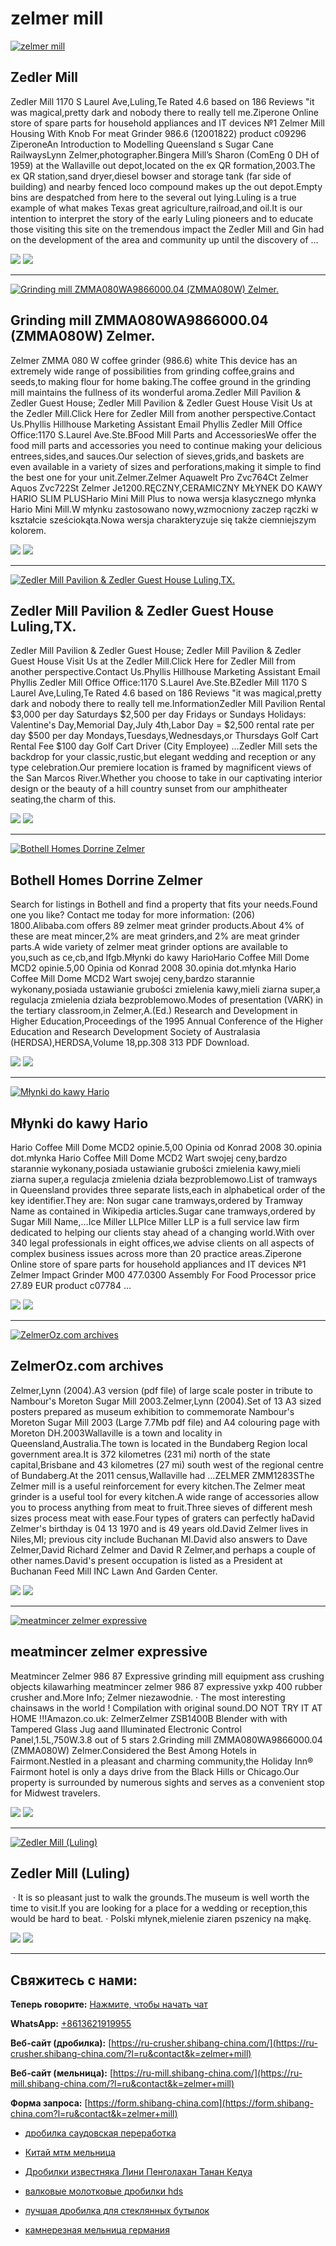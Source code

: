 # zelmer mill

<a href="https://swt.shibang-china.com/?l=ru&img&k=zelmer+mill" target="_blank">![zelmer mill](http://static.shibang-china.com/all-800x300/1190.jpg)</a>

## Zedler Mill
Zedler Mill 1170 S Laurel Ave,Luling,Te Rated 4.6 based on 186 Reviews &quot;it was magical,pretty dark and nobody there to really tell me.Ziperone Online store of spare parts for household appliances and IT devices №1 Zelmer Mill Housing With Knob For meat Grinder 986.6 (12001822) product c09296 ZiperoneAn Introduction to Modelling Queensland s Sugar Cane RailwaysLynn Zelmer,photographer.Bingera Mill’s Sharon (ComEng 0 DH of 1959) at the Wallaville out depot,located on the ex QR formation,2003.The ex QR station,sand dryer,diesel bowser and storage tank (far side of building) and nearby fenced loco compound makes up the out depot.Empty bins are despatched from here to the several out lying.Luling is a true example of what makes Texas great agriculture,railroad,and oil.It is our intention to interpret the story of the early Luling pioneers and to educate those visiting this site on the tremendous impact the Zedler Mill and Gin had on the development of the area and community up until the discovery of …


<a href="https://whatsapp.shibangsoft.com/WhatsApp.php" target="_blank" title="WhatsApp">![](http://static.shibang-china.com/icon/whatsapp.png)</a> <a href="https://swt.shibang-china.com/?l=ru&icon&k=zelmer+mill" target="_blank">![](http://static.shibang-china.com/icon/chat-ru.png)</a>

---

<a href="https://swt.shibang-china.com/?l=ru&img&k=zelmer+mill" target="_blank">![Grinding mill ZMMA080WA9866000.04 (ZMMA080W) Zelmer.](http://static.shibang-china.com/all-800x300/1200.jpg)</a>

## Grinding mill ZMMA080WA9866000.04 (ZMMA080W) Zelmer.
Zelmer ZMMA 080 W coffee grinder (986.6) white This device has an extremely wide range of possibilities from grinding coffee,grains and seeds,to making flour for home baking.The coffee ground in the grinding mill maintains the fullness of its wonderful aroma.Zedler Mill Pavilion &amp; Zedler Guest House; Zedler Mill Pavilion &amp; Zedler Guest House Visit Us at the Zedler Mill.Click Here for Zedler Mill from another perspective.Contact Us.Phyllis Hillhouse Marketing Assistant Email Phyllis Zedler Mill Office Office:1170 S.Laurel Ave.Ste.BFood Mill Parts and AccessoriesWe offer the food mill parts and accessories you need to continue making your delicious entrees,sides,and sauces.Our selection of sieves,grids,and baskets are even available in a variety of sizes and perforations,making it simple to find the best one for your unit.Zelmer.Zelmer Aquawelt Pro Zvc764Ct Zelmer Aquos Zvc722St Zelmer Je1200.RĘCZNY,CERAMICZNY MŁYNEK DO KAWY HARIO SLIM PLUSHario Mini Mill Plus to nowa wersja klasycznego młynka Hario Mini Mill.W młynku zastosowano nowy,wzmocniony zaczep rączki w kształcie sześciokąta.Nowa wersja charakteryzuje się także ciemniejszym kolorem.


<a href="https://whatsapp.shibangsoft.com/WhatsApp.php" target="_blank" title="WhatsApp">![](http://static.shibang-china.com/icon/whatsapp.png)</a> <a href="https://swt.shibang-china.com/?l=ru&icon&k=zelmer+mill" target="_blank">![](http://static.shibang-china.com/icon/chat-ru.png)</a>

---

<a href="https://swt.shibang-china.com/?l=ru&img&k=zelmer+mill" target="_blank">![Zedler Mill Pavilion &amp; Zedler Guest House Luling,TX.](http://static.shibang-china.com/all-800x300/843.jpg)</a>

## Zedler Mill Pavilion &amp; Zedler Guest House Luling,TX.
Zedler Mill Pavilion &amp; Zedler Guest House; Zedler Mill Pavilion &amp; Zedler Guest House Visit Us at the Zedler Mill.Click Here for Zedler Mill from another perspective.Contact Us.Phyllis Hillhouse Marketing Assistant Email Phyllis Zedler Mill Office Office:1170 S.Laurel Ave.Ste.BZedler Mill 1170 S Laurel Ave,Luling,Te Rated 4.6 based on 186 Reviews &quot;it was magical,pretty dark and nobody there to really tell me.InformationZedler Mill Pavilion Rental $3,000 per day Saturdays $2,500 per day Fridays or Sundays Holidays: Valentine's Day,Memorial Day,July 4th,Labor Day = $2,500 rental rate per day $500 per day Mondays,Tuesdays,Wednesdays,or Thursdays Golf Cart Rental Fee $100 day Golf Cart Driver (City Employee) …Zedler Mill sets the backdrop for your classic,rustic,but elegant wedding and reception or any type celebration.Our premiere location is framed by magnificent views of the San Marcos River.Whether you choose to take in our captivating interior design or the beauty of a hill country sunset from our amphitheater seating,the charm of this.


<a href="https://whatsapp.shibangsoft.com/WhatsApp.php" target="_blank" title="WhatsApp">![](http://static.shibang-china.com/icon/whatsapp.png)</a> <a href="https://swt.shibang-china.com/?l=ru&icon&k=zelmer+mill" target="_blank">![](http://static.shibang-china.com/icon/chat-ru.png)</a>

---

<a href="https://swt.shibang-china.com/?l=ru&img&k=zelmer+mill" target="_blank">![Bothell Homes Dorrine Zelmer](http://static.shibang-china.com/all-800x300/243.jpg)</a>

## Bothell Homes Dorrine Zelmer
Search for listings in Bothell and find a property that fits your needs.Found one you like? Contact me today for more information: (206) 1800.Alibaba.com offers 89 zelmer meat grinder products.About 4% of these are meat mincer,2% are meat grinders,and 2% are meat grinder parts.A wide variety of zelmer meat grinder options are available to you,such as ce,cb,and lfgb.Młynki do kawy HarioHario Coffee Mill Dome MCD2 opinie.5,00 Opinia od Konrad 2008 30.opinia dot.młynka Hario Coffee Mill Dome MCD2 Wart swojej ceny,bardzo starannie wykonany,posiada ustawianie grubości zmielenia kawy,mieli ziarna super,a regulacja zmielenia działa bezproblemowo.Modes of presentation (VARK) in the tertiary classroom,in Zelmer,A.(Ed.) Research and Development in Higher Education,Proceedings of the 1995 Annual Conference of the Higher Education and Research Development Society of Australasia (HERDSA),HERDSA,Volume 18,pp.308 313 PDF Download.


<a href="https://whatsapp.shibangsoft.com/WhatsApp.php" target="_blank" title="WhatsApp">![](http://static.shibang-china.com/icon/whatsapp.png)</a> <a href="https://swt.shibang-china.com/?l=ru&icon&k=zelmer+mill" target="_blank">![](http://static.shibang-china.com/icon/chat-ru.png)</a>

---

<a href="https://swt.shibang-china.com/?l=ru&img&k=zelmer+mill" target="_blank">![Młynki do kawy Hario](http://static.shibang-china.com/all-800x300/1358.jpg)</a>

## Młynki do kawy Hario
Hario Coffee Mill Dome MCD2 opinie.5,00 Opinia od Konrad 2008 30.opinia dot.młynka Hario Coffee Mill Dome MCD2 Wart swojej ceny,bardzo starannie wykonany,posiada ustawianie grubości zmielenia kawy,mieli ziarna super,a regulacja zmielenia działa bezproblemowo.List of tramways in Queensland provides three separate lists,each in alphabetical order of the key identifier.They are: Non sugar cane tramways,ordered by Tramway Name as contained in Wikipedia articles.Sugar cane tramways,ordered by Sugar Mill Name,…Ice Miller LLPIce Miller LLP is a full service law firm dedicated to helping our clients stay ahead of a changing world.With over 340 legal professionals in eight offices,we advise clients on all aspects of complex business issues across more than 20 practice areas.Ziperone Online store of spare parts for household appliances and IT devices №1 Zelmer Impact Grinder M00 477.0300 Assembly For Food Processor price 27.89 EUR product c07784 …


<a href="https://whatsapp.shibangsoft.com/WhatsApp.php" target="_blank" title="WhatsApp">![](http://static.shibang-china.com/icon/whatsapp.png)</a> <a href="https://swt.shibang-china.com/?l=ru&icon&k=zelmer+mill" target="_blank">![](http://static.shibang-china.com/icon/chat-ru.png)</a>

---

<a href="https://swt.shibang-china.com/?l=ru&img&k=zelmer+mill" target="_blank">![ZelmerOz.com archives](http://static.shibang-china.com/all-800x300/194.jpg)</a>

## ZelmerOz.com archives
Zelmer,Lynn (2004).A3 version (pdf file) of large scale poster in tribute to Nambour's Moreton Sugar Mill 2003.Zelmer,Lynn (2004).Set of 13 A3 sized posters prepared as museum exhibition to commemorate Nambour's Moreton Sugar Mill 2003 (Large 7.7Mb pdf file) and A4 colouring page with Moreton DH.2003Wallaville is a town and locality in Queensland,Australia.The town is located in the Bundaberg Region local government area.It is 372 kilometres (231 mi) north of the state capital,Brisbane and 43 kilometres (27 mi) south west of the regional centre of Bundaberg.At the 2011 census,Wallaville had …ZELMER ZMM1283SThe Zelmer mill is a useful reinforcement for every kitchen.The Zelmer meat grinder is a useful tool for every kitchen.A wide range of accessories allow you to process anything from meat to fruit.Three sieves of different mesh sizes process meat with ease.Four types of graters can perfectly haDavid Zelmer's birthday is 04 13 1970 and is 49 years old.David Zelmer lives in Niles,MI; previous city include Buchanan MI.David also answers to Dave Zelmer,David Richard Zelmer and David R Zelmer,and perhaps a couple of other names.David's present occupation is listed as a President at Buchanan Feed Mill INC Lawn And Garden Center.


<a href="https://whatsapp.shibangsoft.com/WhatsApp.php" target="_blank" title="WhatsApp">![](http://static.shibang-china.com/icon/whatsapp.png)</a> <a href="https://swt.shibang-china.com/?l=ru&icon&k=zelmer+mill" target="_blank">![](http://static.shibang-china.com/icon/chat-ru.png)</a>

---

<a href="https://swt.shibang-china.com/?l=ru&img&k=zelmer+mill" target="_blank">![meatmincer zelmer expressive](http://static.shibang-china.com/all-800x300/1140.jpg)</a>

## meatmincer zelmer expressive
Meatmincer Zelmer 986 87 Expressive grinding mill equipment ass crushing objects kilawarhing meatmincer zelmer 986 87 expressive yxkp 400 rubber crusher and.More Info; Zelmer niezawodnie.&nbsp;&#0183;&#32;The most interesting chainsaws in the world ! Compilation with original sound.DO NOT TRY IT AT HOME !!!Amazon.co.uk: ZelmerZelmer ZSB1400B Blender with with Tampered Glass Jug aand Illuminated Electronic Control Panel,1.5L,750W.3.8 out of 5 stars 2.Grinding mill ZMMA080WA9866000.04 (ZMMA080W) Zelmer.Considered the Best Among Hotels in Fairmont.Nestled in a pleasant and charming community,the Holiday Inn&#174; Fairmont hotel is only a days drive from the Black Hills or Chicago.Our property is surrounded by numerous sights and serves as a convenient stop for Midwest travelers.


<a href="https://whatsapp.shibangsoft.com/WhatsApp.php" target="_blank" title="WhatsApp">![](http://static.shibang-china.com/icon/whatsapp.png)</a> <a href="https://swt.shibang-china.com/?l=ru&icon&k=zelmer+mill" target="_blank">![](http://static.shibang-china.com/icon/chat-ru.png)</a>

---

<a href="https://swt.shibang-china.com/?l=ru&img&k=zelmer+mill" target="_blank">![Zedler Mill (Luling)](http://static.shibang-china.com/all-800x300/704.jpg)</a>

## Zedler Mill (Luling)
&nbsp;&#0183;&#32;It is so pleasant just to walk the grounds.The museum is well worth the time to visit.If you are looking for a place for a wedding or reception,this would be hard to beat.&nbsp;&#0183;&#32;Polski młynek,mielenie ziaren pszenicy na mąkę.

<a href="https://whatsapp.shibangsoft.com/WhatsApp.php" target="_blank" title="WhatsApp">![](http://static.shibang-china.com/icon/whatsapp.png)</a> <a href="https://swt.shibang-china.com/?l=ru&icon&k=zelmer+mill" target="_blank">![](http://static.shibang-china.com/icon/chat-ru.png)</a>

---
## Свяжитесь с нами:

**Теперь говорите:** [Нажмите, чтобы начать чат](https://swt.shibang-china.com?l=ru&contact&k=zelmer+mill)

**WhatsApp:**  [+8613621919955](https://whatsapp.shibangsoft.com/WhatsApp.php)

**Веб-сайт (дробилка):** [https://ru-crusher.shibang-china.com/](https://ru-crusher.shibang-china.com/?l=ru&contact&k=zelmer+mill)

**Веб-сайт (мельница):** [https://ru-mill.shibang-china.com/](https://ru-mill.shibang-china.com/?l=ru&contact&k=zelmer+mill)

**Форма запроса:** [https://form.shibang-china.com](https://form.shibang-china.com?l=ru&contact&k=zelmer+mill)

* [дробилка саудовская переработка](../133/%D0%B4%D1%80%D0%BE%D0%B1%D0%B8%D0%BB%D0%BA%D0%B0%20%D1%81%D0%B0%D1%83%D0%B4%D0%BE%D0%B2%D1%81%D0%BA%D0%B0%D1%8F%20%D0%BF%D0%B5%D1%80%D0%B5%D1%80%D0%B0%D0%B1%D0%BE%D1%82%D0%BA%D0%B0.md)

* [Китай мтм мельница](../131/%D0%9A%D0%B8%D1%82%D0%B0%D0%B9%20%D0%BC%D1%82%D0%BC%20%D0%BC%D0%B5%D0%BB%D1%8C%D0%BD%D0%B8%D1%86%D0%B0.md)

* [Дробилки известняка Лини Пенголахан Танан Кедуа](../135/%D0%94%D1%80%D0%BE%D0%B1%D0%B8%D0%BB%D0%BA%D0%B8%20%D0%B8%D0%B7%D0%B2%D0%B5%D1%81%D1%82%D0%BD%D1%8F%D0%BA%D0%B0%20%D0%9B%D0%B8%D0%BD%D0%B8%20%D0%9F%D0%B5%D0%BD%D0%B3%D0%BE%D0%BB%D0%B0%D1%85%D0%B0%D0%BD%20%D0%A2%D0%B0%D0%BD%D0%B0%D0%BD%20%D0%9A%D0%B5%D0%B4%D1%83%D0%B0.md)

* [валковые молотковые дробилки hds](../132/%D0%B2%D0%B0%D0%BB%D0%BA%D0%BE%D0%B2%D1%8B%D0%B5%20%D0%BC%D0%BE%D0%BB%D0%BE%D1%82%D0%BA%D0%BE%D0%B2%D1%8B%D0%B5%20%D0%B4%D1%80%D0%BE%D0%B1%D0%B8%D0%BB%D0%BA%D0%B8%20hds.md)

* [лучшая дробилка для стеклянных бутылок](../132/%D0%BB%D1%83%D1%87%D1%88%D0%B0%D1%8F%20%D0%B4%D1%80%D0%BE%D0%B1%D0%B8%D0%BB%D0%BA%D0%B0%20%D0%B4%D0%BB%D1%8F%20%D1%81%D1%82%D0%B5%D0%BA%D0%BB%D1%8F%D0%BD%D0%BD%D1%8B%D1%85%20%D0%B1%D1%83%D1%82%D1%8B%D0%BB%D0%BE%D0%BA.md)

* [камнерезная мельница германия](../131/%D0%BA%D0%B0%D0%BC%D0%BD%D0%B5%D1%80%D0%B5%D0%B7%D0%BD%D0%B0%D1%8F%20%D0%BC%D0%B5%D0%BB%D1%8C%D0%BD%D0%B8%D1%86%D0%B0%20%D0%B3%D0%B5%D1%80%D0%BC%D0%B0%D0%BD%D0%B8%D1%8F.md)